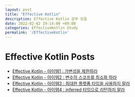 ```yaml
---
layout: post
title: "Effective Kotlin"
description: Effective Kotlin 공부 모음
date: 2022-02-02 19:14:00 +09:00
categories: EffectiveKotlin Study
permalink: '/EffectiveKotlin'
---
```


# Effective Kotlin Posts
- [Effective Kotlin - 아이템1 : 가변성을 제한하라](https://yoowonyoung.github.io/posts/Effective-Kotlin-01/)
- [Effective Kotlin - 아이템2 : 변수의 스코프를 최소화 하라](https://yoowonyoung.github.io/posts/Effective-Kotlin-02/)
- [Effective Kotlin - 아이템3 : 최대한 플랫폼 타입을 사용하지 말라](https://yoowonyoung.github.io/posts/Effective-Kotlin-03/)
- [Effective Kotlin - 아이템4 : inferred 타입으로 리턴하지 말라](https://yoowonyoung.github.io/posts/Effective-Kotlin-04/)